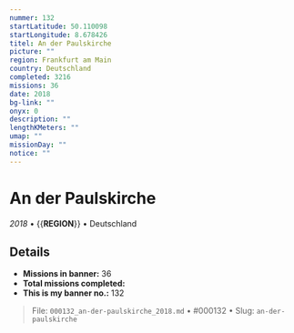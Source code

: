 ```yaml
---
nummer: 132
startLatitude: 50.110098
startLongitude: 8.678426
titel: An der Paulskirche
picture: ""
region: Frankfurt am Main
country: Deutschland
completed: 3216
missions: 36
date: 2018
bg-link: ""
onyx: 0
description: ""
lengthKMeters: ""
umap: ""
missionDay: ""
notice: ""
---
```

# An der Paulskirche

*2018* • {{__REGION__}} • Deutschland





## Details

- **Missions in banner:** 36
- **Total missions completed:** 
- **This is my banner no.:** 132






> File: `000132_an-der-paulskirche_2018.md` • #000132 • Slug: `an-der-paulskirche`
